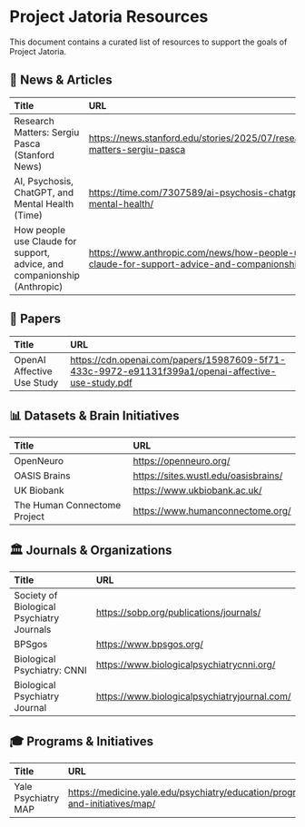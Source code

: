 # Project Jatoria Resources

This document contains a curated list of resources to support the goals of Project Jatoria.

## 📰 News & Articles

| Title | URL |
| :--- | :--- |
| Research Matters: Sergiu Pasca (Stanford News) | https://news.stanford.edu/stories/2025/07/research-matters-sergiu-pasca |
| AI, Psychosis, ChatGPT, and Mental Health (Time) | https://time.com/7307589/ai-psychosis-chatgpt-mental-health/ |
| How people use Claude for support, advice, and companionship (Anthropic) | https://www.anthropic.com/news/how-people-use-claude-for-support-advice-and-companionship |

## 📄 Papers

| Title | URL |
| :--- | :--- |
| OpenAI Affective Use Study | https://cdn.openai.com/papers/15987609-5f71-433c-9972-e91131f399a1/openai-affective-use-study.pdf |

## 📊 Datasets & Brain Initiatives

| Title | URL |
| :--- | :--- |
| OpenNeuro | https://openneuro.org/ |
| OASIS Brains | https://sites.wustl.edu/oasisbrains/ |
| UK Biobank | https://www.ukbiobank.ac.uk/ |
| The Human Connectome Project | https://www.humanconnectome.org/ |

## 🏛️ Journals & Organizations

| Title | URL |
| :--- | :--- |
| Society of Biological Psychiatry Journals | https://sobp.org/publications/journals/ |
| BPSgos | https://www.bpsgos.org/ |
| Biological Psychiatry: CNNI | https://www.biologicalpsychiatrycnni.org/ |
| Biological Psychiatry Journal | https://www.biologicalpsychiatryjournal.com/ |

## 🎓 Programs & Initiatives

| Title | URL |
| :--- | :--- |
| Yale Psychiatry MAP | https://medicine.yale.edu/psychiatry/education/programs-and-initiatives/map/ |
